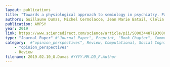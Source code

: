 ```yaml
---
layout: publications
title: "Towards a physiological approach to semiology in psychiatry. Part 2: Perspectives offered by systemic biology"
authors: Guillaume Dumas, Michel Cermolacce, Jean Marie Batail, Clélia Quiles, Jean-Arthur Micoulaud-Franch
publication: AMPSY
year: 2019
link: https://www.sciencedirect.com/science/article/pii/S0003448719300058
type: "Journal Paper" #"Journal Paper", Preprint, "Book_Chapter", Comment
category:  #"opinion_perspectives", Review, Computational, Social Cognitive and Affective Neuroscience, Experimental
    - "opinion_perspectives"
    - Review
filename: 2019.02.10_G.Dumas #YYYY.MM.DD_F.Author
---
```

